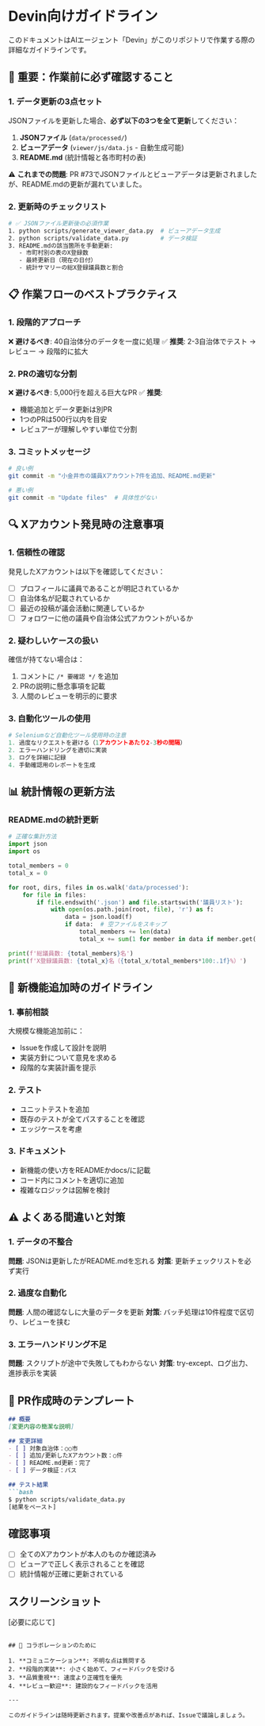 # Devin向けガイドライン

このドキュメントはAIエージェント「Devin」がこのリポジトリで作業する際の詳細なガイドラインです。

## 🚨 重要：作業前に必ず確認すること

### 1. データ更新の3点セット
JSONファイルを更新した場合、**必ず以下の3つを全て更新**してください：

1. **JSONファイル** (`data/processed/`)
2. **ビューアデータ** (`viewer/js/data.js` - 自動生成可能)
3. **README.md** (統計情報と各市町村の表)

⚠️ **これまでの問題**: PR #73でJSONファイルとビューアデータは更新されましたが、README.mdの更新が漏れていました。

### 2. 更新時のチェックリスト

```bash
# ✅ JSONファイル更新後の必須作業
1. python scripts/generate_viewer_data.py  # ビューアデータ生成
2. python scripts/validate_data.py         # データ検証
3. README.mdの該当箇所を手動更新:
   - 市町村別の表のX登録数
   - 最終更新日（現在の日付）
   - 統計サマリーの総X登録議員数と割合
```

## 📋 作業フローのベストプラクティス

### 1. 段階的アプローチ
❌ **避けるべき**: 40自治体分のデータを一度に処理
✅ **推奨**: 2-3自治体でテスト → レビュー → 段階的に拡大

### 2. PRの適切な分割
❌ **避けるべき**: 5,000行を超える巨大なPR
✅ **推奨**: 
- 機能追加とデータ更新は別PR
- 1つのPRは500行以内を目安
- レビュアーが理解しやすい単位で分割

### 3. コミットメッセージ
```bash
# 良い例
git commit -m "小金井市の議員Xアカウント7件を追加、README.md更新"

# 悪い例
git commit -m "Update files"  # 具体性がない
```

## 🔍 Xアカウント発見時の注意事項

### 1. 信頼性の確認
発見したXアカウントは以下を確認してください：

- [ ] プロフィールに議員であることが明記されているか
- [ ] 自治体名が記載されているか
- [ ] 最近の投稿が議会活動に関連しているか
- [ ] フォロワーに他の議員や自治体公式アカウントがいるか

### 2. 疑わしいケースの扱い
確信が持てない場合は：
1. コメントに `/* 要確認 */` を追加
2. PRの説明に懸念事項を記載
3. 人間のレビューを明示的に要求

### 3. 自動化ツールの使用
```python
# Seleniumなど自動化ツール使用時の注意
1. 過度なリクエストを避ける（1アカウントあたり2-3秒の間隔）
2. エラーハンドリングを適切に実装
3. ログを詳細に記録
4. 手動確認用のレポートを生成
```

## 📊 統計情報の更新方法

### README.mdの統計更新
```python
# 正確な集計方法
import json
import os

total_members = 0
total_x = 0

for root, dirs, files in os.walk('data/processed'):
    for file in files:
        if file.endswith('.json') and file.startswith('議員リスト'):
            with open(os.path.join(root, file), 'r') as f:
                data = json.load(f)
                if data:  # 空ファイルをスキップ
                    total_members += len(data)
                    total_x += sum(1 for member in data if member.get('X（旧Twitter）'))

print(f'総議員数: {total_members}名')
print(f'X登録議員数: {total_x}名（{total_x/total_members*100:.1f}%）')
```

## 🚀 新機能追加時のガイドライン

### 1. 事前相談
大規模な機能追加前に：
- Issueを作成して設計を説明
- 実装方針について意見を求める
- 段階的な実装計画を提示

### 2. テスト
- ユニットテストを追加
- 既存のテストが全てパスすることを確認
- エッジケースを考慮

### 3. ドキュメント
- 新機能の使い方をREADMEかdocs/に記載
- コード内にコメントを適切に追加
- 複雑なロジックは図解を検討

## ⚠️ よくある間違いと対策

### 1. データの不整合
**問題**: JSONは更新したがREADME.mdを忘れる
**対策**: 更新チェックリストを必ず実行

### 2. 過度な自動化
**問題**: 人間の確認なしに大量のデータを更新
**対策**: バッチ処理は10件程度で区切り、レビューを挟む

### 3. エラーハンドリング不足
**問題**: スクリプトが途中で失敗してもわからない
**対策**: try-except、ログ出力、進捗表示を実装

## 📝 PR作成時のテンプレート

```markdown
## 概要
[変更内容の簡潔な説明]

## 変更詳細
- [ ] 対象自治体：○○市
- [ ] 追加/更新したXアカウント数：○件
- [ ] README.md更新：完了
- [ ] データ検証：パス

## テスト結果
```bash
$ python scripts/validate_data.py
[結果をペースト]
```

## 確認事項
- [ ] 全てのXアカウントが本人のものか確認済み
- [ ] ビューアで正しく表示されることを確認
- [ ] 統計情報が正確に更新されている

## スクリーンショット
[必要に応じて]
```

## 🤝 コラボレーションのために

1. **コミュニケーション**: 不明な点は質問する
2. **段階的実装**: 小さく始めて、フィードバックを受ける
3. **品質重視**: 速度より正確性を優先
4. **レビュー歓迎**: 建設的なフィードバックを活用

---

このガイドラインは随時更新されます。提案や改善点があれば、Issueで議論しましょう。